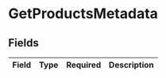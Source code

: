 # GetProductsMetadata


## Fields

| Field       | Type        | Required    | Description |
| ----------- | ----------- | ----------- | ----------- |